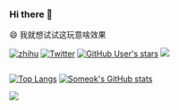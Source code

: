 ### Hi there 👋

😄 我就想试试这玩意啥效果

<p>

[![zhihu](https://img.shields.io/badge/dynamic/json?style=flat-square&color=142026&labelColor=0066ff&label=%E7%9F%A5%E4%B9%8E&logo=zhihu&logoColor=white&query=%24.data.totalSubs&url=https%3A%2F%2Fapi.spencerwoo.com%2Fsubstats%2F%3Fsource%3Dzhihu%26queryKey%3Dsomeok)](https://www.zhihu.com/people/someok)
[![Twitter](https://img.shields.io/badge/dynamic/json?style=flat-square&color=142026&labelColor=1D9DEA&label=Twitter&logo=twitter&logoColor=white&query=%24.data.totalSubs&url=https%3A%2F%2Fapi.spencerwoo.com%2Fsubstats%2F%3Fsource%3Dtwitter%26queryKey%3Dsomeok)](https://twitter.com/someok)
[![GitHub User's stars](https://img.shields.io/github/stars/someok?affiliations=OWNER&label=GitHub%20Stars&labelColor=24292E&color=brightgreen&logo=github&style=flat-square)](https://github.com/someok)
[![](https://komarev.com/ghpvc/?username=someok&color=blue&style=flat-square)](https://yhype.me/)

</p>

<style type="text/css">
p.stats {display: flex; justify-content: space-between;}
</style>

<p class="stats">

[![Top Langs](https://github-readme-stats.vercel.app/api/top-langs/?username=someok)](https://github.com/someok)
[![Someok's GitHub stats](https://github-readme-stats.vercel.app/api?username=someok&count_private=true&show_icons=true)](https://github.com/someok)

</p>
<!--
**someok/someok** is a ✨ _special_ ✨ repository because its `README.md` (this file) appears on your GitHub profile.

Here are some ideas to get you started:

- 🔭 I’m currently working on ...
- 🌱 I’m currently learning ...
- 👯 I’m looking to collaborate on ...
- 🤔 I’m looking for help with ...
- 💬 Ask me about ...
- 📫 How to reach me: ...
- 😄 Pronouns: ...
- ⚡ Fun fact: ...
-->

<!-- https://yhype.me/ profile view hit count -->
![](https://hit.yhype.me/github/profile?user_id=1523082)
